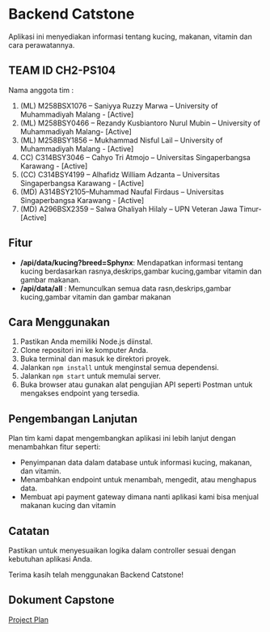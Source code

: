 # Backend Catstone

Aplikasi ini menyediakan informasi tentang kucing, makanan, vitamin dan cara perawatannya.
## TEAM ID CH2-PS104 
Nama anggota tim : 
1. (ML) M258BSX1076 – Saniyya Ruzzy Marwa – University of Muhammadiyah Malang - [Active]
2. (ML) M258BSY0466 – Rezandy Kusbiantoro Nurul Mubin –  University of Muhammadiyah Malang- [Active]
3. (ML) M258BSY1856 – Mukhammad Nisful Lail – University of Muhammadiyah Malang - [Active]
4. CC) C314BSY3046 – Cahyo Tri Atmojo – Universitas Singaperbangsa Karawang - [Active]
5. (CC) C314BSY4199 – Alhafidz William Adzanta – Universitas Singaperbangsa Karawang  - [Active]
6. (MD) A314BSY2105–Muhammad Naufal Firdaus – Universitas Singaperbangsa Karawang  - [Active]
7. (MD) A296BSX2359 – Salwa Ghaliyah Hilaly – UPN Veteran Jawa Timur- [Active]


## Fitur

- **/api/data/kucing?breed=Sphynx**: Mendapatkan informasi tentang kucing berdasarkan rasnya,deskrips,gambar kucing,gambar vitamin dan gambar makanan.
- **/api/data/all** : Memunculkan semua data rasn,deskrips,gambar kucing,gambar vitamin dan gambar makanan

## Cara Menggunakan

1. Pastikan Anda memiliki Node.js diinstal.
2. Clone repositori ini ke komputer Anda.
3. Buka terminal dan masuk ke direktori proyek.
4. Jalankan `npm install` untuk menginstal semua dependensi.
5. Jalankan `npm start` untuk memulai server.
6. Buka browser atau gunakan alat pengujian API seperti Postman untuk mengakses endpoint yang tersedia.

## Pengembangan Lanjutan

Plan tim kami dapat mengembangkan aplikasi ini lebih lanjut dengan menambahkan fitur seperti:

- Penyimpanan data dalam database untuk informasi kucing, makanan, dan vitamin.
- Menambahkan endpoint untuk menambah, mengedit, atau menghapus data.
- Membuat api payment gateway dimana nanti aplikasi kami bisa menjual makanan kucing dan vitamin

## Catatan

Pastikan untuk menyesuaikan logika dalam controller sesuai dengan kebutuhan aplikasi Anda.

Terima kasih telah menggunakan Backend Catstone!

## Dokument Capstone 
[Project Plan](https://docs.google.com/document/d/1JTYEJDSnWBDMwW1MQkx22lLPjyEEPRrtBytenAW_JC8/edit)
